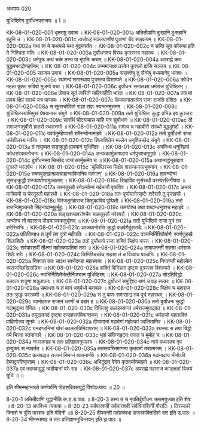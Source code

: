 अध्यायः 020

युधिष्ठिरेण दुर्योधनपराजयः ॥ 1 ॥

KK-08-01-020-001	धृतराष्ट्र उवाच ।
KK-08-01-020-001a	अतितीव्राणि दुःखानि दुःसहानि बहूनि च ।
KK-08-01-020-001c	त्वत्तोऽहं सञ्जयाश्रौषं पुत्राणां चैव सङ्क्षयम् ॥
KK-08-01-020-002a	यथा त्वं मे कथयसे यथा युद्वमवर्तत ।
KK-08-01-020-002c	न सन्ति सूत कौरव्या इति मे निश्चिता मतिः ॥
KK-08-01-020-003a	दुर्योधनश्च विरथः कृतस्तत्र महारथः ।
KK-08-01-020-003c	धर्मपुत्रः कथं चक्रे तस्य वा नृपतिः कथम् ॥
KK-08-01-020-004a	अपराह्णे कथं युद्धमभवद्रोणहर्षणम् ।
KK-08-01-020-004c	तन्ममाचक्ष्व तत्त्वेन कुशलो ह्यसि सञ्जय ॥
KK-08-01-020-005	सञ्जय उवाच ।
KK-08-01-020-005a	संसक्तेषु तु सैन्येषु वध्यमानेषु भागशः ।
KK-08-01-020-005c 	रथमन्यं समास्थाय पुत्रस्तव विशाम्पते ॥
KK-08-01-020-006a	क्रोधेन महता युक्तः सविषो भुजगो यथा ।
KK-08-01-020-006c	दुर्योधनः समालक्ष्य धर्मराजं युधिष्ठिरम् ।
KK-08-01-020-006e	प्रोवाच सूतं त्वरितो याहियाहीति भारत ॥
KK-08-01-020-007a	तत्र मां प्रापय क्षिप्रं सारथे यत्र पाण्डवः ।
KK-08-01-020-007c	ध्रियमाणातपत्रेण राजा राजति दंशितः ॥
KK-08-01-020-008a	स सूतश्चोदितो राज्ञा राज्ञः स्यन्दनमुत्तमम् ।
KK-08-01-020-008c	युधिष्ठिरस्याभिमुखं प्रेषयामास संयुगे ॥
KK-08-01-020-009a	ततो युधिष्ठिरः क्रुद्धः प्रभिन्न इव कुञ्जरः ।
KK-08-01-020-009c	सारथिं चोदयामास याहि यत्र सुयोधनः ॥
KK-08-01-020-010ac	तौ समाजग्मतुर्वीरौ भ्रातरौ रथसत्तमौ ॥
KK-08-01-020-011a	समेत्य च महावीरौ संरब्धौ युद्धदुर्मदौ ।
KK-08-01-020-011c	ववर्षतुर्महेष्वासौ शरैरन्योन्यमाहवे ॥
KK-08-01-020-012a	ततो दुर्योधनो राजा धर्मशीलस्य मारिष ।
KK-08-01-020-012c	शिलाशितेन भल्लेन धनुश्चिच्छेद संयुगे ॥
KK-08-01-020-013a	तं नामृष्यत सङ्क्रुद्धो ह्यवमानं युधिष्ठिरः ।
KK-08-01-020-013c	अपविध्य धनुश्छिन्नं क्रोधसंरक्तलोचनः ॥
KK-08-01-020-014a	अन्यत्कार्मुकमादाय धर्मपुत्रश्चमूमुखे ।
KK-08-01-020-014c	दुर्योधनस्य चिच्छेद ध्वजं कार्मुकमेव च ॥
KK-08-01-020-015a	अथान्यद्धनुरादाय पुत्रस्ते भरतर्षभ ।
KK-08-01-020-015c	`युधिष्ठिरस्य चिक्षेप शरान्कनकभूषणान् ।
KK-08-01-020-015e	रुक्मपुङ्खान्प्रसन्नाग्रान्सविषानिव पन्नगान्' ॥
KK-08-01-020-016a	तावन्योन्यं सुसङ्क्रुद्धौ शस्त्रवर्षाण्यमुञ्चताम् ।
KK-08-01-020-016c	सिंहाविव सुसंरब्धौ परस्परजिगीषया ॥
KK-08-01-020-017a	जघ्नतुस्तौ रणेऽन्योन्यं नर्दमानौ वृषाविव ।
KK-08-01-020-017c	अन्तरं मार्गमाणौ च चेरतुस्तौ महारथौ ॥
KK-08-01-020-018a	ततः पूर्णायतोत्सृष्टैः शरैस्तौ तु कृतव्रणौ ।
KK-08-01-020-018c	विरेजतुर्महाराज किंशुकाविव पुष्पितौ ॥
KK-08-01-020-019a	ततो राजन्विमुञ्चन्तौ सिंहनादान्मुहुर्मुहुः ।
KK-08-01-020-019c	तलयोश्च तथा शब्दान्धनुषश्च महाहवे ॥
KK-08-01-020-020a	शङ्खशब्दवरांश्चैव चक्रतुस्तौ नरेश्वरौ ।
KK-08-01-020-020c	अन्योन्यं तौ महाराज पीडयाञ्चक्रतुर्भृशम् ॥
KK-08-01-020-021a	ततो युधिष्ठिरो राजा पुत्रं तव शरैस्त्रिभिः ।
KK-08-01-020-021c	आजघानोरसि क्रुद्धो वज्रवेगैर्दुरासदैः ॥
KK-08-01-020-022a	प्रतिविव्याध तं तूर्णं तव पुत्रो महीपतिः ।
KK-08-01-020-022c	पञ्चभिर्निशितैर्बाणैः स्वर्णपुङ्खैः शिलाशितैः ॥
KK-08-01-020-023a	ततो दुर्योधनो राजा शक्तिं चिक्षेप भारत ।
KK-08-01-020-023c	सर्वपारशवीं तीक्ष्णां महोल्काप्रतिमां तदा ॥
KK-08-01-020-024a	तामापतन्तीं सहसा धर्मराजः शितैः शरैः ।
KK-08-01-020-024c	त्रिभिश्चिच्छेद सहसा तं च विव्याध पञ्चभिः ॥
KK-08-01-020-025a	निपपात ततः साऽथ स्वर्णदण्डा महास्वना ।
KK-08-01-020-025c	निपतन्ती महोल्केव व्यराजच्छिखिसन्निभा ॥
KK-08-01-020-026a	शक्तिं विनिहतां दृष्ट्वा पुत्रस्तव विशाम्पते ।
KK-08-01-020-026c	नवभिर्निशितैर्भल्लैर्निजघान युधिष्ठिरम् ॥
KK-08-01-020-027a	सोऽतिविद्धो बलवता शत्रुणा शत्रुतापनः ।
KK-08-01-020-027c	दुर्योधनं समुद्दिश्य बाणं जग्राह सत्वरः ॥
KK-08-01-020-028a	समाधत्त च तं बाणं धनुर्मध्ये महाबलः ।
KK-08-01-020-028c	चिक्षेप च महाराज ततः क्रुद्धः पराक्रमी ॥
KK-08-01-020-029a	स तु बाणः समासाद्य तव पुत्रं महारथम् ।
KK-08-01-020-029c	व्यामोहयत राजानं धरणीं च ददार ह ॥
KK-08-01-020-030a	ततो दुर्योधनः क्रुद्धो गदामुद्यम्य वेगितः ।
KK-08-01-020-030c	विधित्सुः कलहस्यान्तं धर्मराजमुपाद्रवत् ॥
KK-08-01-020-031a	तमुद्यतगदं दृष्ट्वा दण्डहस्तमिवान्तकम् ।
KK-08-01-020-031c	धर्मराजो महाशक्तिं प्राहिणोत्तव सूनवे ॥
KK-08-01-020-032a	दीप्यमानां महावेगां महोल्कां ज्वलितामिव ।
KK-08-01-020-032c	यमदण्डनिभां घोरां कालरात्रिमिवापराम् ॥
KK-08-01-020-033a	रथस्थः स तया विद्धो वर्म भित्त्वा स्तनान्तरे ।
KK-08-01-020-033c	भृशं संविग्नहृदयः पपात च मुमोह च ॥
KK-08-01-020-034a	नभस्तमाह च ततः प्रतिज्ञामनुपालय ।
KK-08-01-020-034c	नायं वध्यस्तव नृप इत्युक्तः स न्यवर्तत ॥
KK-08-01-020-035a	ततस्त्वरितमागम्य कृतवर्मा तवात्मजम् ।
KK-08-01-020-035c	प्रत्यपद्यत राजानं निमग्नं व्यसनार्णवे ॥
KK-08-01-020-036a	गदामादाय भीमोऽपि हेमपट्टपरिष्कृताम् ।
KK-08-01-020-036c	अभिदुद्राव वेगेन कृतवर्माणमाहवे ॥
KK-08-01-020-037a	एवं तदभवद्युद्धं त्वदीयानां परैः सह ।
KK-08-01-020-037c	अपराह्णे महाराज काङ्क्षतां विजयं युधि ॥ ॥

इति श्रीमन्महाभारते कर्णपर्वणि षोडशदिवसयुद्धे विंशोऽध्यायः ॥ 20 ॥

8-20-1 अतितीव्राणि युद्धानीति क.ट.ड.पाठः ॥ 8-20-3 तस्य तं च नृपतिर्दुर्योधनः कथमयुध्यत इति शेषः ॥ 8-20-13 अपविध्य त्यक्त्वा ॥ 8-20-23 सर्वपारशवीं सर्वपारशवीं सर्वविनाशिनीं गौरादिः । तिरस्कारे विनाशे च पुंसि पारशवः इति मेदिनी ॥३ 8-20-25 दीपयन्ती महोल्काभा राजञ्शक्तिर्दिशो दश इति ड.पाठः ॥ 8-20-34 भीमस्तमाह च ततः प्रतिज्ञामनुचिन्तयन् इति झ.पाठः ॥
